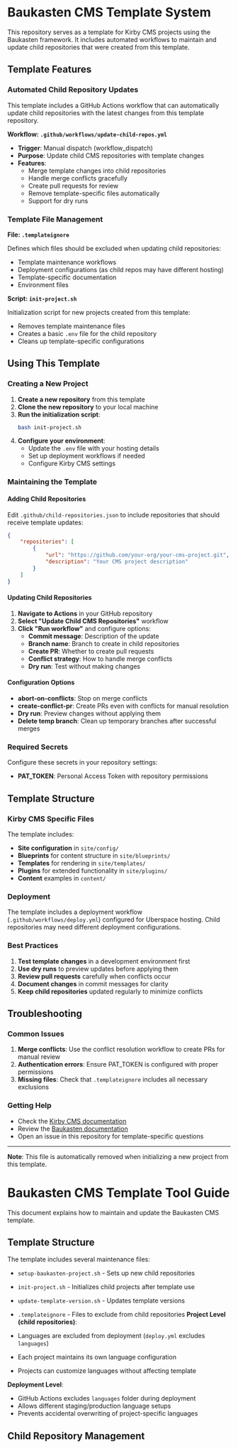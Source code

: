 # Baukasten CMS Template System

This repository serves as a template for Kirby CMS projects using the Baukasten framework. It includes automated workflows to maintain and update child repositories that were created from this template.

## Template Features

### Automated Child Repository Updates

This template includes a GitHub Actions workflow that can automatically update child repositories with the latest changes from this template repository.

**Workflow: `.github/workflows/update-child-repos.yml`**

- **Trigger**: Manual dispatch (workflow_dispatch)
- **Purpose**: Update child CMS repositories with template changes
- **Features**:
  - Merge template changes into child repositories
  - Handle merge conflicts gracefully
  - Create pull requests for review
  - Remove template-specific files automatically
  - Support for dry runs

### Template File Management

**File: `.templateignore`**

Defines which files should be excluded when updating child repositories:

- Template maintenance workflows
- Deployment configurations (as child repos may have different hosting)
- Template-specific documentation
- Environment files

**Script: `init-project.sh`**

Initialization script for new projects created from this template:

- Removes template maintenance files
- Creates a basic `.env` file for the child repository
- Cleans up template-specific configurations

## Using This Template

### Creating a New Project

1. **Create a new repository** from this template
2. **Clone the new repository** to your local machine
3. **Run the initialization script**:
   ```bash
   bash init-project.sh
   ```
4. **Configure your environment**:
   - Update the `.env` file with your hosting details
   - Set up deployment workflows if needed
   - Configure Kirby CMS settings

### Maintaining the Template

#### Adding Child Repositories

Edit `.github/child-repositories.json` to include repositories that should receive template updates:

```json
{
	"repositories": [
		{
			"url": "https://github.com/your-org/your-cms-project.git",
			"description": "Your CMS project description"
		}
	]
}
```

#### Updating Child Repositories

1. **Navigate to Actions** in your GitHub repository
2. **Select "Update Child CMS Repositories"** workflow
3. **Click "Run workflow"** and configure options:
   - **Commit message**: Description of the update
   - **Branch name**: Branch to create in child repositories
   - **Create PR**: Whether to create pull requests
   - **Conflict strategy**: How to handle merge conflicts
   - **Dry run**: Test without making changes

#### Configuration Options

- **abort-on-conflicts**: Stop on merge conflicts
- **create-conflict-pr**: Create PRs even with conflicts for manual resolution
- **Dry run**: Preview changes without applying them
- **Delete temp branch**: Clean up temporary branches after successful merges

### Required Secrets

Configure these secrets in your repository settings:

- **PAT_TOKEN**: Personal Access Token with repository permissions

## Template Structure

### Kirby CMS Specific Files

The template includes:

- **Site configuration** in `site/config/`
- **Blueprints** for content structure in `site/blueprints/`
- **Templates** for rendering in `site/templates/`
- **Plugins** for extended functionality in `site/plugins/`
- **Content** examples in `content/`

### Deployment

The template includes a deployment workflow (`.github/workflows/deploy.yml`) configured for Uberspace hosting. Child repositories may need different deployment configurations.

### Best Practices

1. **Test template changes** in a development environment first
2. **Use dry runs** to preview updates before applying them
3. **Review pull requests** carefully when conflicts occur
4. **Document changes** in commit messages for clarity
5. **Keep child repositories** updated regularly to minimize conflicts

## Troubleshooting

### Common Issues

1. **Merge conflicts**: Use the conflict resolution workflow to create PRs for manual review
2. **Authentication errors**: Ensure PAT_TOKEN is configured with proper permissions
3. **Missing files**: Check that `.templateignore` includes all necessary exclusions

### Getting Help

- Check the [Kirby CMS documentation](https://getkirby.com/docs)
- Review the [Baukasten documentation](../docs/)
- Open an issue in this repository for template-specific questions

---

**Note**: This file is automatically removed when initializing a new project from this template.

# Baukasten CMS Template Tool Guide

This document explains how to maintain and update the Baukasten CMS template.

## Template Structure

The template includes several maintenance files:

- `setup-baukasten-project.sh` - Sets up new child repositories
- `init-project.sh` - Initializes child projects after template use
- `update-template-version.sh` - Updates template versions
- `.templateignore` - Files to exclude from child repositories
  **Project Level (child repositories)**:

- Languages are excluded from deployment (`deploy.yml` excludes `languages`)
- Each project maintains its own language configuration
- Projects can customize languages without affecting template

**Deployment Level**:

- GitHub Actions excludes `languages` folder during deployment
- Allows different staging/production language setups
- Prevents accidental overwriting of project-specific languages

## Child Repository Management
